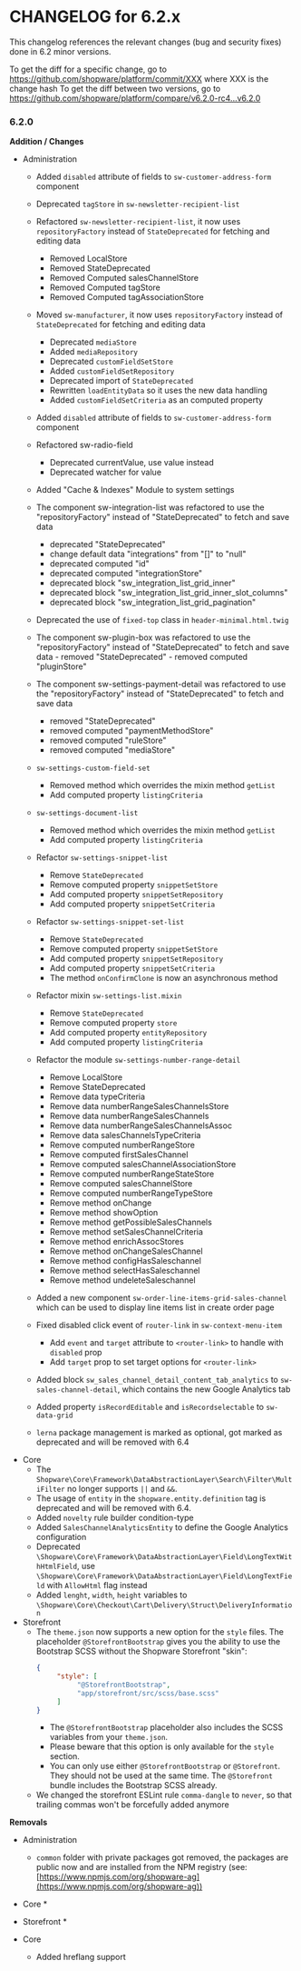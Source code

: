 CHANGELOG for 6.2.x
===================

This changelog references the relevant changes (bug and security fixes) done
in 6.2 minor versions.

To get the diff for a specific change, go to https://github.com/shopware/platform/commit/XXX where XXX is the change hash
To get the diff between two versions, go to https://github.com/shopware/platform/compare/v6.2.0-rc4...v6.2.0

### 6.2.0

**Addition / Changes**

* Administration
	* Added `disabled` attribute of fields to `sw-customer-address-form` component
    * Deprecated `tagStore` in `sw-newsletter-recipient-list`
    * Refactored `sw-newsletter-recipient-list`, it now uses `repositoryFactory` instead of `StateDeprecated` for
    fetching and editing data
        * Removed LocalStore
        * Removed StateDeprecated
        * Removed Computed salesChannelStore
        * Removed Computed tagStore
        * Removed Computed tagAssociationStore
    * Moved `sw-manufacturer`, it now uses `repositoryFactory` instead of `StateDeprecated` for 
    fetching and editing data
        * Deprecated `mediaStore`
        * Added `mediaRepository`
        * Deprecated `customFieldSetStore`
        * Added `customFieldSetRepository`
        * Deprecated import of `StateDeprecated`
        * Rewritten `loadEntityData` so it uses the new data handling
        * Added `customFieldSetCriteria` as an computed property
    * Added `disabled` attribute of fields to `sw-customer-address-form` component
    * Refactored sw-radio-field
        * Deprecated currentValue, use value instead
        * Deprecated watcher for value
    * Added "Cache & Indexes" Module to system settings
    * The component sw-integration-list was refactored to use the "repositoryFactory" instead of "StateDeprecated" to fetch and save data
	    - deprecated "StateDeprecated"
	    - change default data "integrations" from "[]" to "null"
	    - deprecated computed "id"
	    - deprecated computed "integrationStore"
	    - deprecated block "sw_integration_list_grid_inner"
	    - deprecated block "sw_integration_list_grid_inner_slot_columns"
	    - deprecated block "sw_integration_list_grid_pagination"
    * Deprecated the use of `fixed-top` class in `header-minimal.html.twig`
    * The component sw-plugin-box was refactored to use the "repositoryFactory" instead of "StateDeprecated" to fetch and save data
            - removed "StateDeprecated"
            - removed computed "pluginStore"
    * The component sw-settings-payment-detail was refactored to use the "repositoryFactory" instead of "StateDeprecated" to fetch and save data
        - removed "StateDeprecated"
        - removed computed "paymentMethodStore"
        - removed computed "ruleStore"
        - removed computed "mediaStore"
    * `sw-settings-custom-field-set`
	    - Removed method which overrides the mixin method `getList`
	    - Add computed property `listingCriteria`
    * `sw-settings-document-list`
        - Removed method which overrides the mixin method `getList`
        - Add computed property `listingCriteria`
    * Refactor  `sw-settings-snippet-list`
        - Remove `StateDeprecated`
        - Remove computed property `snippetSetStore`
        - Add computed property `snippetSetRepository`
        - Add computed property `snippetSetCriteria`
    * Refactor `sw-settings-snippet-set-list`
        - Remove `StateDeprecated`
        - Remove computed property `snippetSetStore`
        - Add computed property `snippetSetRepository`
        - Add computed property `snippetSetCriteria`
        - The method `onConfirmClone` is now an asynchronous method
    * Refactor mixin `sw-settings-list.mixin`
        - Remove `StateDeprecated`
        - Remove computed property `store`
        - Add computed property `entityRepository`
        - Add computed property `listingCriteria`
    * Refactor the module `sw-settings-number-range-detail`
        * Remove LocalStore
        * Remove StateDeprecated
        * Remove data typeCriteria
        * Remove data numberRangeSalesChannelsStore
        * Remove data numberRangeSalesChannels
        * Remove data numberRangeSalesChannelsAssoc
        * Remove data salesChannelsTypeCriteria
        * Remove computed numberRangeStore
        * Remove computed firstSalesChannel
        * Remove computed salesChannelAssociationStore
        * Remove computed numberRangeStateStore
        * Remove computed salesChannelStore
        * Remove computed numberRangeTypeStore
        * Remove method onChange
        * Remove method showOption
        * Remove method getPossibleSalesChannels
        * Remove method setSalesChannelCriteria
        * Remove method enrichAssocStores
        * Remove method onChangeSalesChannel
        * Remove method configHasSaleschannel
        * Remove method selectHasSaleschannel
        * Remove method undeleteSaleschannel
    * Added a new component `sw-order-line-items-grid-sales-channel` which can be used to display line items list in create order page
     * Fixed disabled click event of `router-link` in `sw-context-menu-item`
        - Add `event` and `target` attribute to `<router-link>` to handle with `disabled` prop
        - Add `target` prop to set target options for `<router-link>`
    * Added block `sw_sales_channel_detail_content_tab_analytics` to `sw-sales-channel-detail`, which contains the new Google Analytics tab

    * Added property `isRecordEditable` and `isRecordselectable` to `sw-data-grid`
    * `lerna` package management is marked as optional, got marked as deprecated and will be removed with 6.4
* Core    
    * The `Shopware\Core\Framework\DataAbstractionLayer\Search\Filter\MultiFilter` no longer supports `||` and `&&`.
    * The usage of `entity` in the `shopware.entity.definition` tag is deprecated and will be removed with 6.4. 
    * Added `novelty` rule builder condition-type
    * Added `SalesChannelAnalyticsEntity` to define the Google Analytics configuration
    * Deprecated `\Shopware\Core\Framework\DataAbstractionLayer\Field\LongTextWithHtmlField`, use `\Shopware\Core\Framework\DataAbstractionLayer\Field\LongTextField` with `AllowHtml` flag instead
    * Added `lenght`, `width`, `height` variables to `\Shopware\Core\Checkout\Cart\Delivery\Struct\DeliveryInformation`  
* Storefront	
    * The `theme.json` now supports a new option for the `style` files. The placeholder `@StorefrontBootstrap` gives you the ability to use the Bootstrap SCSS without the Shopware Storefront "skin":
        ```json
        {
             "style": [
                  "@StorefrontBootstrap",
                  "app/storefront/src/scss/base.scss"
             ]
        }
         ```
        * The `@StorefrontBootstrap` placeholder also includes the SCSS variables from your `theme.json`.
        * Please beware that this option is only available for the `style` section.
        * You can only use either `@StorefrontBootstrap` or `@Storefront`. They should not be used at the same time. The `@Storefront` bundle includes the Bootstrap SCSS already.
    * We changed the storefront ESLint rule `comma-dangle` to `never`, so that trailing commas won't be forcefully added anymore

**Removals**

* Administration
    * `common` folder with private packages got removed, the packages are public now and are installed from the NPM registry (see: [https://www.npmjs.com/org/shopware-ag](https://www.npmjs.com/org/shopware-ag))

* Core
    *    

* Storefront
    *	
* Core
    * Added hreflang support
